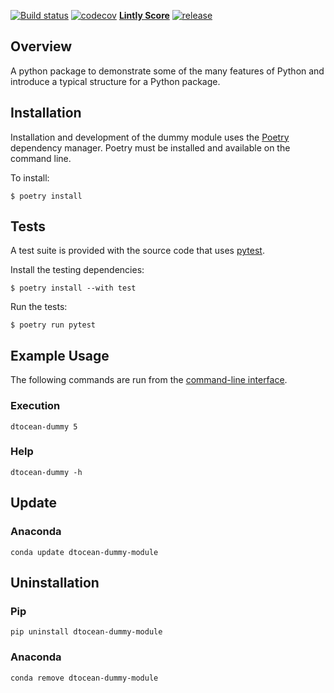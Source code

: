 [![Build status](https://ci.appveyor.com/api/projects/status/github/DTOcean/dtocean-dummy-module?branch=master&svg=true)](https://ci.appveyor.com/project/DTOcean/dtocean-dummy-module)
[![codecov](https://codecov.io/gh/DTOcean/dtocean-dummy-module/branch/master/graph/badge.svg)](https://codecov.io/gh/DTOcean/dtocean-dummy-module)
[**Lintly Score**](https://lintly.com/gh/DTOcean/dtocean-dummy-module/)
[![release](https://img.shields.io/github/release/DTOcean/dtocean-dummy-module.svg)](https://github.com/DTOcean/dtocean-dummy-module/releases/latest)

## Overview

A python package to demonstrate some of the many features of Python and
introduce a typical structure for a Python package.

## Installation

Installation and development of the dummy module uses the [Poetry](
https://python-poetry.org/) dependency manager. Poetry must be installed
and available on the command line.

To install:

```
$ poetry install
```

## Tests

A test suite is provided with the source code that uses [pytest](
https://docs.pytest.org).

Install the testing dependencies:

```
$ poetry install --with test
```

Run the tests:

``` 
$ poetry run pytest
```

## Example Usage

The following commands are run from the
[command-line interface](http://en.wikipedia.org/wiki/Command-line_interface).

### Execution

```shell
dtocean-dummy 5
```

### Help

```shell
dtocean-dummy -h
```

## Update

### Anaconda

```shell
conda update dtocean-dummy-module
```

## Uninstallation

### Pip

```shell
pip uninstall dtocean-dummy-module
```

### Anaconda

```shell
conda remove dtocean-dummy-module
```
